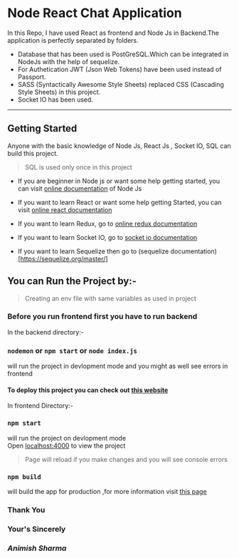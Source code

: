 # Node React Chat Application

In this Repo, I have used React as frontend and Node Js in Backend.The application is perfectly separated by folders.

* Database that has been used is PostGreSQL.Which can be integrated in NodeJs with the help of sequelize.
* For Authetication JWT (Json Web Tokens) have been used instead of Passport.
* SASS (Syntactically Awesome Style Sheets) replaced CSS (Cascading Style Sheets) in this project.
* Socket IO has been used.

---
## Getting Started

Anyone with the basic knowledge of Node Js, React Js , Socket IO, SQL can build this project.
> SQL is used only once in this project

* If you are beginner in Node js or want some help getting started, you can visit [online documentation](https://nodejs.org/en/docs/guides/getting-started-guide/) of Node Js

* If you want to learn React or want some help getting Started, you can visit [online react documentation](https://reactjs.org/docs/hello-world.html)

* If you want to learn Redux, go to [online redux documentation](https://redux.js.org/introduction/getting-started)

* If you want to learn Socket IO, go to [socket io documentation](https://socket.io/docs/v3/index.html)

* If you want to learn Sequelize then go to (sequelize documentation)[https://sequelize.org/master/]


## You can Run the Project by:-

> Creating an env file with same variables as used in project

### Before you run frontend first you have to run backend

In the backend directory:-

### `nodemon` or `npm start` or `node index.js`

will run the project in devlopment mode and you might as well see errors in frontend

#### To deploy this project you can check out [this website](https://developer.mozilla.org/en-US/docs/Learn/Server-side/Express_Nodejs/deployment)

In frontend Directory:-

### `npm start`

will run the project on devlopment mode\
Open [localhost:4000](http://localhost:4000) to view the project

>Page will reload if you make changes and you will see console errors

### `npm build`
will build the app for production ,for more information visit [this page](https://create-react-app.dev/docs/deployment/)


### Thank You
### Your's Sincerely
### __*Animish Sharma*__
